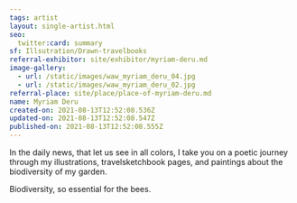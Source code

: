 ```yaml
---
tags: artist
layout: single-artist.html
seo:
  twitter:card: summary
sf: Illsutration/Drawn-travelbooks
referral-exhibitor: site/exhibitor/myriam-deru.md
image-gallery:
  - url: /static/images/waw_myriam_deru_04.jpg
  - url: /static/images/waw_myriam_deru_02.jpg
referral-place: site/place/place-of-myriam-deru.md
name: Myriam Deru
created-on: 2021-08-13T12:52:08.536Z
updated-on: 2021-08-13T12:52:08.547Z
published-on: 2021-08-13T12:52:08.555Z
---
```

<!--StartFragment-->

In the daily news, that let us see in all colors, I take you on a poetic journey through my illustrations, travelsketchbook pages, and paintings about the biodiversity of my garden.

Biodiversity, so essential for the bees.



<!--EndFragment-->